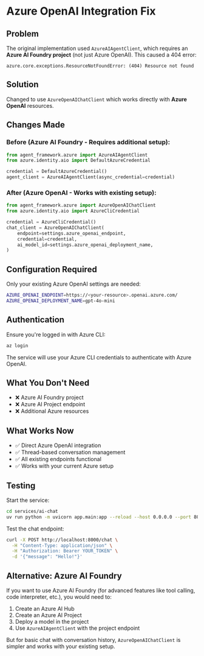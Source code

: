 # Azure OpenAI Integration Fix

## Problem

The original implementation used `AzureAIAgentClient`, which requires an **Azure AI Foundry project** (not just Azure OpenAI). This caused a 404 error:

```
azure.core.exceptions.ResourceNotFoundError: (404) Resource not found
```

## Solution

Changed to use `AzureOpenAIChatClient` which works directly with **Azure OpenAI** resources.

## Changes Made

### Before (Azure AI Foundry - Requires additional setup):
```python
from agent_framework.azure import AzureAIAgentClient
from azure.identity.aio import DefaultAzureCredential

credential = DefaultAzureCredential()
agent_client = AzureAIAgentClient(async_credential=credential)
```

### After (Azure OpenAI - Works with existing setup):
```python
from agent_framework.azure import AzureOpenAIChatClient
from azure.identity.aio import AzureCliCredential

credential = AzureCliCredential()
chat_client = AzureOpenAIChatClient(
    endpoint=settings.azure_openai_endpoint,
    credential=credential,
    ai_model_id=settings.azure_openai_deployment_name,
)
```

## Configuration Required

Only your existing Azure OpenAI settings are needed:

```bash
AZURE_OPENAI_ENDPOINT=https://<your-resource>.openai.azure.com/
AZURE_OPENAI_DEPLOYMENT_NAME=gpt-4o-mini
```

## Authentication

Ensure you're logged in with Azure CLI:

```bash
az login
```

The service will use your Azure CLI credentials to authenticate with Azure OpenAI.

## What You Don't Need

- ❌ Azure AI Foundry project
- ❌ Azure AI Project endpoint
- ❌ Additional Azure resources

## What Works Now

- ✅ Direct Azure OpenAI integration
- ✅ Thread-based conversation management
- ✅ All existing endpoints functional
- ✅ Works with your current Azure setup

## Testing

Start the service:
```bash
cd services/ai-chat
uv run python -m uvicorn app.main:app --reload --host 0.0.0.0 --port 8000
```

Test the chat endpoint:
```bash
curl -X POST http://localhost:8000/chat \
  -H "Content-Type: application/json" \
  -H "Authorization: Bearer YOUR_TOKEN" \
  -d '{"message": "Hello!"}'
```

## Alternative: Azure AI Foundry

If you want to use Azure AI Foundry (for advanced features like tool calling, code interpreter, etc.), you would need to:

1. Create an Azure AI Hub
2. Create an Azure AI Project
3. Deploy a model in the project
4. Use `AzureAIAgentClient` with the project endpoint

But for basic chat with conversation history, `AzureOpenAIChatClient` is simpler and works with your existing setup.
